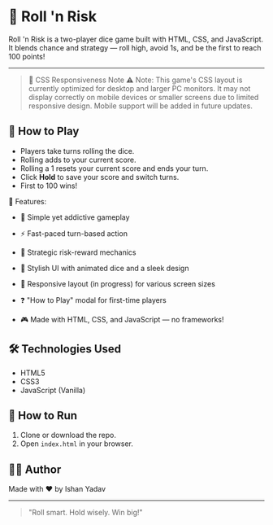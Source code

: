 # 🎲 Roll 'n Risk

Roll 'n Risk is a two-player dice game built with HTML, CSS, and JavaScript. It blends chance and strategy — roll high, avoid 1s, and be the first to reach 100 points!

---

> 🔧 CSS Responsiveness Note
⚠️ Note: This game's CSS layout is currently optimized for desktop and larger PC monitors. It may not display correctly on mobile devices or smaller screens due to limited responsive design. Mobile support will be added in future updates.


## 🚀 How to Play
- Players take turns rolling the dice.
- Rolling adds to your current score.
- Rolling a 1 resets your current score and ends your turn.
- Click **Hold** to save your score and switch turns.
- First to 100 wins!

🌟 Features:
- 🎯 Simple yet addictive gameplay

- ⚡ Fast-paced turn-based action

- 🧠 Strategic risk-reward mechanics

- 🎨 Stylish UI with animated dice and a sleek design

- 📱 Responsive layout (in progress) for various screen sizes

- ❓ "How to Play" modal for first-time players

- 🎮 Made with HTML, CSS, and JavaScript — no frameworks!


## 🛠️ Technologies Used
- HTML5
- CSS3
- JavaScript (Vanilla)


## 📂 How to Run
1. Clone or download the repo.
2. Open `index.html` in your browser.

## 🧑‍💻 Author
Made with ❤️ by Ishan Yadav

---

> "Roll smart. Hold wisely. Win big!"
